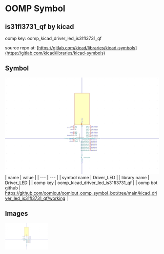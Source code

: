 # OOMP Symbol  
## is31fl3731_qf  by kicad  
  
oomp key: oomp_kicad_driver_led_is31fl3731_qf  
  
source repo at: [https://gitlab.com/kicad/libraries/kicad-symbols](https://gitlab.com/kicad/libraries/kicad-symbols)  
## Symbol  
  
[![working.png](working_600.png)](working.png)  
| name | value | 
| --- | --- | 
| symbol name | Driver_LED | 
| library name | Driver_LED | 
| oomp key | oomp_kicad_driver_led_is31fl3731_qf | 
| oomp bot github | https://github.com/oomlout/oomlout_oomp_symbol_bot/tree/main/kicad_driver_led_is31fl3731_qf/working | 
## Images  
  
[![working.png](working_140.png)](working.png)  
